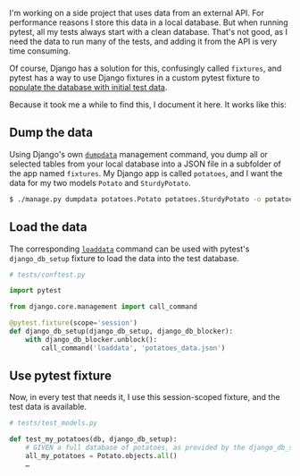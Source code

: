 <!-- 
.. title: Populate your Django test database with pytest fixture
.. slug: populate-your-django-test-database-with-pytest-fixture
.. date: 2017-05-05 07:33:20 UTC-05:00
.. tags: python, pytest, django, fixture, database, testing
.. category: 
.. link: 
.. description: 
.. type: text
-->

I'm working on a side project that uses data from an external API. For performance reasons I store this data in a local database. But when running pytest, all my tests always start with a clean database. That's not good, as I need the data to run many of the tests, and adding it from the API is very time consuming.

Of course, Django has a solution for this, confusingly called `fixtures`, and pytest has a way to use Django fixtures in a custom pytest fixture to [populate the database with initial test data](https://pytest-django.readthedocs.io/en/latest/database.html#populate-the-database-with-initial-test-data).

Because it took me a while to find this, I document it here. It works like this:

## Dump the data
Using Django's own [`dumpdata`](https://docs.djangoproject.com/en/1.11/ref/django-admin/#dumpdata) management command, you dump all or selected tables from your local database into a JSON file in a subfolder of the app named `fixtures`. My Django app is called `potatoes`, and I want the data for my two models `Potato` and `SturdyPotato`.

``` bash
$ ./manage.py dumpdata potatoes.Potato potatoes.SturdyPotato -o potatoes/fixtures/potatoes_data.json
```

## Load the data
The corresponding [`loaddata`](https://docs.djangoproject.com/en/1.11/ref/django-admin/#loaddata) command can be used with pytest's `django_db_setup` fixture to load the data into the test database.

``` python
# tests/conftest.py

import pytest

from django.core.management import call_command

@pytest.fixture(scope='session')
def django_db_setup(django_db_setup, django_db_blocker):
    with django_db_blocker.unblock():
        call_command('loaddata', 'potatoes_data.json')
```

## Use pytest fixture
Now, in every test that needs it, I use this session-scoped fixture, and the test data is available.

``` python
# tests/test_models.py

def test_my_potatoes(db, django_db_setup):
    # GIVEN a full database of potatoes, as provided by the django_db_setup fixture
    all_my_potatoes = Potato.objects.all()
    …
```